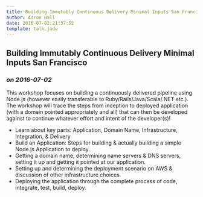 ```yaml
---
title: Building Immutably Continuous Delivery Minimal Inputs San Francisco
author: Adron Hall
date: 2016-07-02:21:37:52
template: talk.jade
---
```

## Building Immutably Continuous Delivery Minimal Inputs San Francisco
### *on 2016-07-02*

This workshop focuses on building a continuously delivered pipeline using Node.js (however easily transferable to Ruby/Rails/Java/Scala/.NET etc.). The workshop will trace the steps from inception to deployed application (with a domain pointed appropriately and all) that can then be developed against to continue whatever effort and intent of the developer(s)!

* Learn about key parts: Application, Domain Name, Infrastructure, Integration, & Delivery
* Build an Application: Steps for building & actually building a simple Node.js Application to deploy.
* Getting a domain name, determining name servers & DNS servers, setting it up and getting it pointed at our application.
* Setting up and determining the deployment scenario on AWS & discussion of other infrastructure choices.
* Deploying the application through the complete process of code, integrate, test, build, deploy.